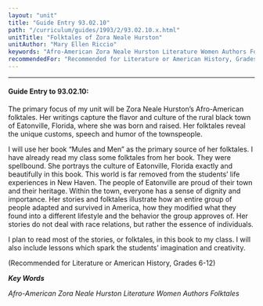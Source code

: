 ```yaml
---
layout: "unit"
title: "Guide Entry 93.02.10"
path: "/curriculum/guides/1993/2/93.02.10.x.html"
unitTitle: "Folktales of Zora Neale Hurston"
unitAuthor: "Mary Ellen Riccio"
keywords: "Afro-American Zora Neale Hurston Literature Women Authors Folktales"
recommendedFor: "Recommended for Literature or American History, Grades 6-12"
---
```

<body>
<hr/>
 <h4>
  Guide Entry to 93.02.10:
 </h4>
 The primary focus of my unit will be Zora Neale Hurston’s Afro-American folktales. Her writings capture the flavor and culture of the rural black town of Eatonville, Florida, where she was born and raised. Her folktales reveal the unique customs, speech and humor of the townspeople.
 <p>
  I will use her book “Mules and Men” as the primary source of her folktales. I have already read my class some folktales from her book. They were spellbound. She portrays the culture of Eatonville, Florida exactly and beautifully in this book. This world is far removed from the students’ life experiences in New Haven. The people of Eatonville are proud of their town and their heritage. Within the town, everyone has a sense of dignity and importance. Her stories and folktales illustrate how an entire group of people adapted and survived in America, how they modified what they found into a different lifestyle and the behavior the group approves of. Her stories do not deal with race relations, but rather the essence of individuals.
 </p>
 <p>
  I plan to read most of the stories, or folktales, in this book to my class. I will also include lessons which spark the students’ imagination and creativity.
 </p>
 <p>
  (Recommended for Literature or American History, Grades 6-12)
 </p>
<p>
  <b>
   <i>
    Key Words
   </i>
  </b>
  <br/>
 </p>
 <p>
  <i>
   Afro-American Zora Neale Hurston Literature Women Authors Folktales
  </i>
 </p>

</body>